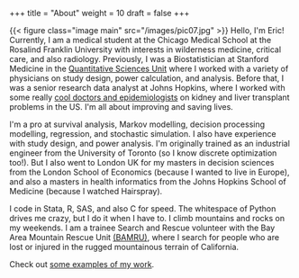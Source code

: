 +++
title = "About"
weight = 10
draft = false
+++

{{< figure class="image main" src="/images/pic07.jpg" >}}
Hello, I'm Eric! Currently, I am a medical student at the Chicago Medical School at the Rosalind Franklin University with interests in wilderness medicine, critical care, and also radiology. Previously, I was a Biostatistician at Stanford Medicine in the [Quantitative Sciences Unit](https://med.stanford.edu/qsu.html) where I worked with a variety of physicians on study design, power calculation, and analysis.  Before that, I was a senior research data analyst at Johns Hopkins, where I worked with some really [cool doctors and epidemiologists](https://transplantepi.org/) on kidney and liver transplant problems in the US.  I'm all about improving and saving lives.

I'm a pro at survival analysis, Markov modelling, decision processing modelling, regression, and stochastic simulation. I also have experience with study design, and power analysis. I'm originally trained as an industrial engineer from the University of Toronto (so I know discrete optimization too!). But I also went to London UK for my masters in decision sciences from the London School of Economics (because I wanted to live in Europe), and also a masters in health informatics from the Johns Hopkins School of Medicine (because I watched Hairspray).

I code in Stata, R, SAS, and also C for speed. The whitespace of Python drives me crazy, but I do it when I have to.  I climb mountains and rocks on my weekends. I am a trainee Search and Rescue volunteer with the Bay Area Mountain Rescue Unit [(BAMRU)](http://www.bamru.org), where I search for people who are lost or injured in the rugged mountainous terrain of California.

Check out [some examples of my work](#work).
